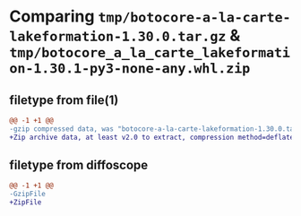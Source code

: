 # Comparing `tmp/botocore-a-la-carte-lakeformation-1.30.0.tar.gz` & `tmp/botocore_a_la_carte_lakeformation-1.30.1-py3-none-any.whl.zip`

## filetype from file(1)

```diff
@@ -1 +1 @@
-gzip compressed data, was "botocore-a-la-carte-lakeformation-1.30.0.tar", last modified: Tue Jul  4 01:44:42 2023, max compression
+Zip archive data, at least v2.0 to extract, compression method=deflate
```

## filetype from diffoscope

```diff
@@ -1 +1 @@
-GzipFile
+ZipFile
```

